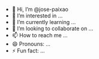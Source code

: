 - 👋 Hi, I’m @jose-paixao
- 👀 I’m interested in ...
- 🌱 I’m currently learning ...
- 💞️ I’m looking to collaborate on ...
- 📫 How to reach me ...
- 😄 Pronouns: ...
- ⚡ Fun fact: ...

<!---
jose-paixao/jose-paixao is a ✨ special ✨ repository because its `README.md` (this file) appears on your GitHub profile.
You can click the Preview link to take a look at your changes.
--->
